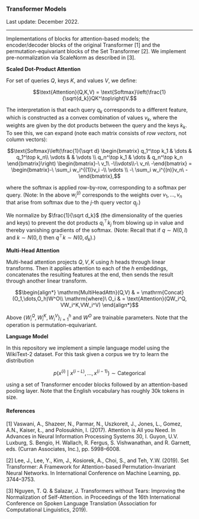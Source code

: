### Transformer Models

Last update: December 2022.

---

Implementations of blocks for attention-based models; the encoder/decoder blocks of the original Transformer [1] and the permutation-equivariant blocks of the Set Transformer [2]. We implement pre-normalization via ScaleNorm as described in [3].

**Scaled Dot-Product Attention**

For set of queries $Q$, keys $K$, and values $V$, we define:

```math
\text{Attention}(Q,K,V) = \text{Softmax}\left(\frac{1}{\sqrt{d_k}}QK^\top\right)V.
```

The interpretation is that each query $q_k$ corresponds to a different feature, which is constructed as a convex combination of values $v_k$, where the weights are given by the dot products between the query and the keys $k_k$. To see this, we can expand (note each matrix consists of *row vectors*, not column vectors):
```math
\text{Softmax}\left(\frac{1}{\sqrt d}
\begin{bmatrix}
q_1^\top k_1 & \dots & q_1^\top k_n\\
\vdots & & \vdots \\
q_n^\top k_1 & \dots & q_n^\top k_n
\end{bmatrix}\right) \begin{bmatrix}-\ v_1\ -\\\vdots\\-\ v_n\ -\end{bmatrix} =
\begin{bmatrix}-\ \sum_i w_i^{(1)}v_i -\\ \vdots \\ -\ \sum_i w_i^{(n)}v_n\ -\end{bmatrix},
```

where the softmax is applied row-by-row, corresponding to a softmax per query. (Note: In the above $w_i^{(j)}$ corresponds to the weights over $v_1,\dots,v_n$ that arise from softmax due to the $j$-th query vector $q_j$.)

We normalize by $\frac{1}{\sqrt d_k}$ (the dimensionality of the queries and keys) to prevent the dot products $q_i^\top k_j$ from blowing up in value and thereby vanishing gradients of the softmax. (Note: Recall that if $q \sim N(0, I)$ and $k\sim N(0,I)$ then $q^\top k\sim N(0, d_k)$.)

**Multi-Head Attention**

Multi-head attention projects $Q,V,K$ using $h$ heads through linear transforms. Then it applies attention to each of the $h$ embeddings, concatenates the resulting features at the end, then sends the result through another linear transform.

```math
\begin{align*}
\mathrm{MultiHeadAttn}(Q,V) & = \mathrm{Concat}(O_1,\dots,O_h)W^O\\
\mathrm{where}\ O_i & = \text{Attention}(QW_i^Q, VW_i^K,VW_i^V)
\end{align*}
```

Above $\{W_i^Q,W_i^K,W_i^V\}_{i=1}^h$ and $W^O$ are trainable parameters. Note that the operation is permutation-equivariant.

**Language Model**

In this repository we implement a simple language model using the WikiText-2 dataset. For this task given a corpus we try to learn the distribution

```math
p(x^{(i)}\ |\ x^{(i-L)},\dots,x^{(i-1)}) \sim \mathrm{Categorical}
```
using a set of Transformer encoder blocks followed by an attention-based pooling layer. Note that the English vocabulary has roughly 30k tokens in size.

#### References

[1] Vaswani, A., Shazeer, N., Parmar, N., Uszkoreit, J., Jones, L., Gomez, A.N., Kaiser, Ł., and Polosukhin, I. (2017). Attention is All you Need. In Advances in Neural Information Processing Systems 30, I. Guyon, U.V. Luxburg, S. Bengio, H. Wallach, R. Fergus, S. Vishwanathan, and R. Garnett, eds. (Curran Associates, Inc.), pp. 5998–6008.

[2] Lee, J., Lee, Y., Kim, J., Kosiorek, A., Choi, S., and Teh, Y.W. (2019). Set Transformer: A Framework for Attention-based Permutation-Invariant Neural Networks. In International Conference on Machine Learning, pp. 3744–3753.

[3] Nguyen, T. Q. & Salazar, J. Transformers without Tears: Improving the Normalization of Self-Attention. in Proceedings of the 16th International Conference on Spoken Language Translation (Association for Computational Linguistics, 2019).
